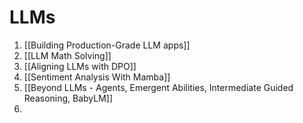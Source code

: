 # LLMs
1. [[Building Production-Grade LLM apps]]
2. [[LLM Math Solving]]
3. [[Aligning LLMs with DPO]]
4. [[Sentiment Analysis With Mamba]]
5. [[Beyond LLMs - Agents, Emergent Abilities, Intermediate Guided Reasoning, BabyLM]]
6. 